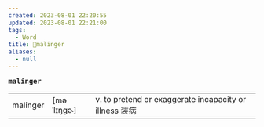 ```yaml
---
created: 2023-08-01 22:20:55
updated: 2023-08-01 22:21:00
tags:
  - Word
title: 📖malinger
aliases:
  - null
---
```


<pre><strong>malinger</strong></pre>
|   |   |   |
|---|---|---|
|malinger|[məˈlɪŋɡɚ]|v. to pretend or exaggerate incapacity or illness 装病|